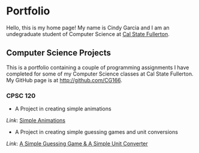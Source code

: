 # Portfolio

Hello, this is my home page! My name is Cindy Garcia and I am an undegraduate student of Computer Science at [Cal State Fullerton](http://www.fullerton.edu/).

## Computer Science Projects

This is a portfolio containing a couple of programming assignments I have completed for some of my Computer Science classes at Cal State Fullerton. My GitHub page is at http://github.com/CG166.

### CPSC 120

* A Project in creating simple animations

*Link*: [Simple Animations](https://github.com/cpsc-pilot-fall-2022/cpsc-120-lab-12-cindy.git)


* A Project in creating simple guessing games and unit conversions

*Link*: [A Simple Guessing Game & A Simple Unit Converter](https://github.com/cpsc-pilot-fall-2022/cpsc-120-lab-03-CG166.git)



